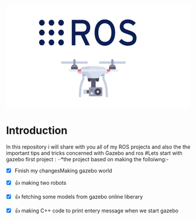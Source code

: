 ![Ros picture](https://raw.githubusercontent.com/AlaaElnagar/ROS/master/pic/ROSPic.jpg)
# Introduction
In this repository i will share with you all of my ROS projects and also the the important tips and tricks concerned with Gazebo and ros 
#Lets start with gazebo first project :
⋅⋅*the project based on making the folloiwng:-
-[x] Finish my changesMaking gazebo world
- [x] :+1: making two robots 
- [x] :+1: fetching some models from gazebo online liberary 
- [x] :+1: making C++ code to print entery message when we start gazebo

